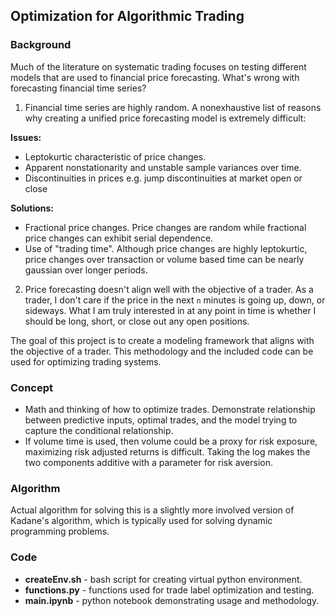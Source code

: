 ## Optimization for Algorithmic Trading

### Background
Much of the literature on systematic trading focuses on testing different 
models that are used to financial price forecasting. What's wrong with 
forecasting financial time series?

1. Financial time series are highly random. A nonexhaustive list of reasons
why creating a unified price forecasting model is extremely difficult:

**Issues:**
* Leptokurtic characteristic of price changes.
* Apparent nonstationarity and unstable sample variances over time.
* Discontinuities in prices e.g. jump discontinuities at market open or close
    
**Solutions:**
* Fractional price changes. Price changes are random while fractional price
changes can exhibit serial dependence.
* Use of "trading time". Although price changes are highly leptokurtic, price
changes over transaction or volume based time can be nearly gaussian over 
longer periods.

2. Price forecasting doesn't align well with the objective of a trader. As a trader, 
I don't care if the price in the next `n` minutes is going up, down, or sideways. 
What I am truly interested in at any point in time is whether I should be long, 
short, or close out any open positions. 

The goal of this project is to create a modeling framework that aligns with the 
objective of a trader. This methodology and the included code can be used for 
optimizing trading systems.

### Concept
- Math and thinking of how to optimize trades. Demonstrate relationship between 
predictive inputs, optimal trades, and the model trying to capture the conditional 
relationship.
- If volume time is used, then volume could be a proxy for risk exposure, maximizing 
risk adjusted returns is difficult. Taking the log makes the two components additive 
with a parameter for risk aversion.

### Algorithm
Actual algorithm for solving this is a slightly more involved version of Kadane's 
algorithm, which is typically used for solving dynamic programming problems.

### Code
- **createEnv.sh** - bash script for creating virtual python environment.
- **functions.py** - functions used for trade label optimization and testing.
- **main.ipynb** - python notebook demonstrating usage and methodology.
